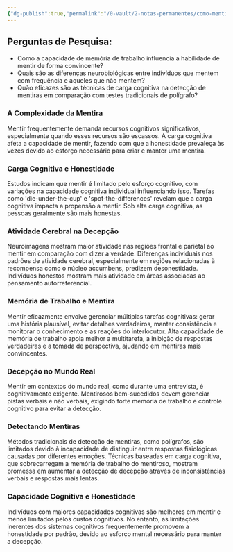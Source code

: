 ```yaml
---
{"dg-publish":true,"permalink":"/0-vault/2-notas-permanentes/como-mentir-bem-zt/","dgHomeLink":true,"dgShowLocalGraph":true,"dgShowFileTree":true,"dgEnableSearch":true}
---
```


## Perguntas de Pesquisa:
- Como a capacidade de memória de trabalho influencia a habilidade de mentir de forma convincente?
- Quais são as diferenças neurobiológicas entre indivíduos que mentem com frequência e aqueles que não mentem?
- Quão eficazes são as técnicas de carga cognitiva na detecção de mentiras em comparação com testes tradicionais de polígrafo?

### A Complexidade da Mentira
Mentir frequentemente demanda recursos cognitivos significativos, especialmente quando esses recursos são escassos. A carga cognitiva afeta a capacidade de mentir, fazendo com que a honestidade prevaleça às vezes devido ao esforço necessário para criar e manter uma mentira.

### Carga Cognitiva e Honestidade
Estudos indicam que mentir é limitado pelo esforço cognitivo, com variações na capacidade cognitiva individual influenciando isso. Tarefas como 'die-under-the-cup' e 'spot-the-differences' revelam que a carga cognitiva impacta a propensão a mentir. Sob alta carga cognitiva, as pessoas geralmente são mais honestas.

### Atividade Cerebral na Decepção
Neuroimagens mostram maior atividade nas regiões frontal e parietal ao mentir em comparação com dizer a verdade. Diferenças individuais nos padrões de atividade cerebral, especialmente em regiões relacionadas à recompensa como o núcleo accumbens, predizem desonestidade. Indivíduos honestos mostram mais atividade em áreas associadas ao pensamento autorreferencial.

### Memória de Trabalho e Mentira
Mentir eficazmente envolve gerenciar múltiplas tarefas cognitivas: gerar uma história plausível, evitar detalhes verdadeiros, manter consistência e monitorar o conhecimento e as reações do interlocutor. Alta capacidade de memória de trabalho apoia melhor a multitarefa, a inibição de respostas verdadeiras e a tomada de perspectiva, ajudando em mentiras mais convincentes.

### Decepção no Mundo Real
Mentir em contextos do mundo real, como durante uma entrevista, é cognitivamente exigente. Mentirosos bem-sucedidos devem gerenciar pistas verbais e não verbais, exigindo forte memória de trabalho e controle cognitivo para evitar a detecção.

### Detectando Mentiras
Métodos tradicionais de detecção de mentiras, como polígrafos, são limitados devido à incapacidade de distinguir entre respostas fisiológicas causadas por diferentes emoções. Técnicas baseadas em carga cognitiva, que sobrecarregam a memória de trabalho do mentiroso, mostram promessa em aumentar a detecção de decepção através de inconsistências verbais e respostas mais lentas.

### Capacidade Cognitiva e Honestidade
Indivíduos com maiores capacidades cognitivas são melhores em mentir e menos limitados pelos custos cognitivos. No entanto, as limitações inerentes dos sistemas cognitivos frequentemente promovem a honestidade por padrão, devido ao esforço mental necessário para manter a decepção.